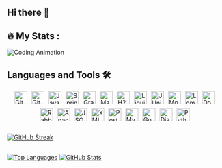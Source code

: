 ## Hi there 👋

## 🔥   My Stats :

 ![Coding Animation](https://github.com/alexey-y-a/alexey-y-a/blob/main/coding.gif?raw=true)


## Languages and Tools 🛠️
<div style="display: flex; justify-content: center; gap: 10px; flex-wrap: wrap;">
  <img src="https://cdn.simpleicons.org/git" alt="Git" width="30" height="30" />
  <img src="https://cdn.simpleicons.org/github" alt="GitHub" width="30" height="30" />
  <img src="https://cdn.simpleicons.org/java" alt="Java" width="30" height="30" />
  <img src="https://cdn.simpleicons.org/spring" alt="Spring" width="30" height="30" />
  <img src="https://cdn.simpleicons.org/gradle" alt="Gradle" width="30" height="30" />
  <img src="https://cdn.simpleicons.org/maven" alt="Maven" width="30" height="30" />
  <img src="https://cdn.simpleicons.org/h2" alt="H2" width="30" height="30" />
  <img src="https://cdn.simpleicons.org/liquibase" alt="Liquibase" width="30" height="30" />
  <img src="https://cdn.simpleicons.org/junit5" alt="JUnit" width="30" height="30" />
  <img src="https://cdn.simpleicons.org/mockito" alt="Mockito" width="30" height="30" />
  <img src="https://cdn.simpleicons.org/lombok" alt="Lombok" width="30" height="30" />
  <img src="https://cdn.simpleicons.org/docker" alt="Docker" width="30" height="30" />
  <img src="https://cdn.simpleicons.org/rabbitmq" alt="RabbitMQ" width="30" height="30" />
  <img src="https://cdn.simpleicons.org/apache" alt="Apache Tomcat" width="30" height="30" />
  <img src="https://cdn.simpleicons.org/json" alt="JSON" width="30" height="30" />
  <img src="https://cdn.simpleicons.org/xml" alt="XML" width="30" height="30" />
  <img src="https://cdn.simpleicons.org/postgresql" alt="PostgreSQL" width="30" height="30" />
  <img src="https://cdn.simpleicons.org/mysql" alt="MySQL" width="30" height="30" />
  <img src="https://cdn.simpleicons.org/go" alt="Go" width="30" height="30" />
  <img src="https://cdn.simpleicons.org/django" alt="Django" width="30" height="30" />
  <img src="https://cdn.simpleicons.org/python" alt="Python" width="30" height="30" />
</div>

##

  [![GitHub Streak](https://streak-stats.demolab.com?user=alexey-y-a&theme=highcontrast)](https://git.io/streak-stats)

##

 [![Top Languages](https://github-readme-stats.vercel.app/api/top-langs/?username=alexey-y-a&layout=compact&theme=highcontrast=400x)](https://github.com/anuraghazra/github-readme-stats)    [![GitHub Stats](https://github-readme-stats.vercel.app/api?username=alexey-y-a&show_icons=true&theme=highcontrast=400x)](https://github.com/anuraghazra/github-readme-stats) 



